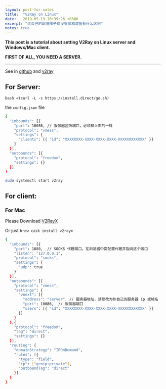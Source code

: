 ```yaml
---
layout: post-for-notes
title:  "V2Ray on Linux"
date:   2019-05-19 10:39:26 +0800
excerpt: "连自己的翻墙梯子都没有那和咸鱼有什么区别"
notes: true
---
```


**This post is a tutorial about setting V2Ray on Linux server and Windowx/Mac client.**


**FIRST OF ALL, YOU NEED A SERVER.**



****

See in [github](https://github.com/v2ray/v2ray-core) and [v2ray](https://www.v2ray.com/chapter_00/start.html)

## For Server:

`bash <(curl -L -s https://install.direct/go.sh)`

the `config.json` file

```bash
{
  "inbounds": [{
    "port": 10086, // 服务器监听端口，必须和上面的一样
    "protocol": "vmess",
    "settings": {
      "clients": [{ "id": "XXXXXXXX-XXXX-XXXX-XXXX-XXXXXXXXXXXX" }]
    }
  }],
  "outbounds": [{
    "protocol": "freedom",
    "settings": {}
  }]
}
```



```bash
sudo systemctl start v2ray
```





## For client:


### For Mac

Please Download [V2RayX](https://github.com/Cenmrev/V2RayX)

Or just `brew cask install v2rayx`



```bash
{
  "inbounds": [{
    "port": 1080,  // SOCKS 代理端口，在浏览器中需配置代理并指向这个端口
    "listen": "127.0.0.1",
    "protocol": "socks",
    "settings": {
      "udp": true
    }
  }],
  "outbounds": [{
    "protocol": "vmess",
    "settings": {
      "vnext": [{
        "address": "server", // 服务器地址，请修改为你自己的服务器 ip 或域名
        "port": 10086,  // 服务器端口
        "users": [{ "id": "XXXXXXXX-XXXX-XXXX-XXXX-XXXXXXXXXXXX" }]
      }]
    }
  },{
    "protocol": "freedom",
    "tag": "direct",
    "settings": {}
  }],
  "routing": {
    "domainStrategy": "IPOnDemand",
    "rules": [{
      "type": "field",
      "ip": ["geoip:private"],
      "outboundTag": "direct"
    }]
  }
}
```


